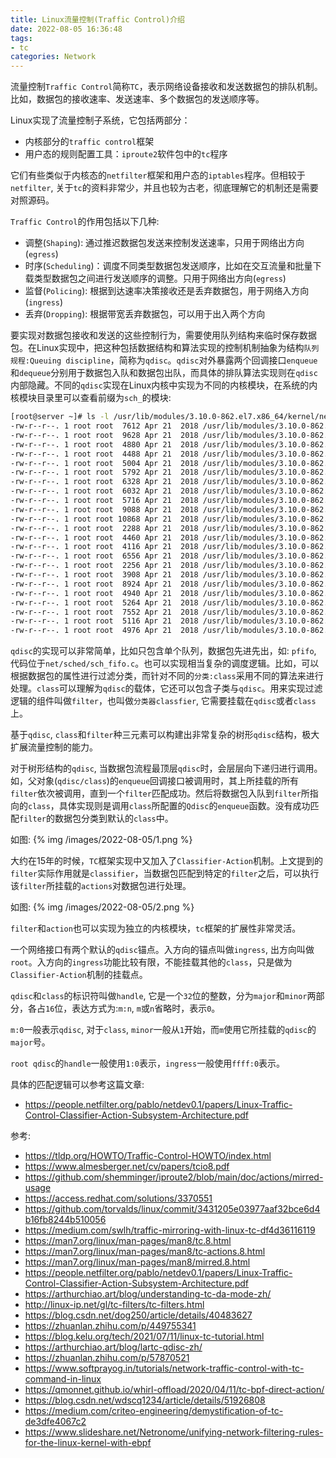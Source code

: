 ```yaml
---
title: Linux流量控制(Traffic Control)介绍
date: 2022-08-05 16:36:48
tags:
- tc
categories: Network
---
```

流量控制`Traffic Control`简称`TC`，表示网络设备接收和发送数据包的排队机制。比如，数据包的接收速率、发送速率、多个数据包的发送顺序等。

Linux实现了流量控制子系统，它包括两部分：

* 内核部分的`traffic control`框架
* 用户态的规则配置工具：`iproute2`软件包中的`tc`程序

它们有些类似于内核态的`netfilter`框架和用户态的`iptables`程序。但相较于`netfilter`, 关于`tc`的资料非常少，并且也较为古老，彻底理解它的机制还是需要对照源码。

`Traffic Control`的作用包括以下几种:

* 调整(`Shaping`): 通过推迟数据包发送来控制发送速率，只用于网络出方向(`egress`)
* 时序(`Scheduling`)：调度不同类型数据包发送顺序，比如在交互流量和批量下载类型数据包之间进行发送顺序的调整。只用于网络出方向(`egress`)
* 监督(`Policing`): 根据到达速率决策接收还是丢弃数据包，用于网络入方向(`ingress`)
* 丢弃(`Dropping`): 根据带宽丢弃数据包，可以用于出入两个方向

<!--more-->

要实现对数据包接收和发送的这些控制行为，需要使用队列结构来临时保存数据包。在Linux实现中，把这种包括数据结构和算法实现的控制机制抽象为结构`队列规程:Queuing discipline`，简称为`qdisc`。`qdisc`对外暴露两个回调接口`enqueue`和`dequeue`分别用于数据包入队和数据包出队，而具体的排队算法实现则在`qdisc`内部隐藏。不同的`qdisc`实现在Linux内核中实现为不同的内核模块，在系统的内核模块目录里可以查看前缀为`sch_`的模块:
```bash
[root@server ~]# ls -l /usr/lib/modules/3.10.0-862.el7.x86_64/kernel/net/sched/sch_*
-rw-r--r--. 1 root root  7612 Apr 21  2018 /usr/lib/modules/3.10.0-862.el7.x86_64/kernel/net/sched/sch_atm.ko.xz
-rw-r--r--. 1 root root  9628 Apr 21  2018 /usr/lib/modules/3.10.0-862.el7.x86_64/kernel/net/sched/sch_cbq.ko.xz
-rw-r--r--. 1 root root  4880 Apr 21  2018 /usr/lib/modules/3.10.0-862.el7.x86_64/kernel/net/sched/sch_choke.ko.xz
-rw-r--r--. 1 root root  4488 Apr 21  2018 /usr/lib/modules/3.10.0-862.el7.x86_64/kernel/net/sched/sch_codel.ko.xz
-rw-r--r--. 1 root root  5004 Apr 21  2018 /usr/lib/modules/3.10.0-862.el7.x86_64/kernel/net/sched/sch_drr.ko.xz
-rw-r--r--. 1 root root  5792 Apr 21  2018 /usr/lib/modules/3.10.0-862.el7.x86_64/kernel/net/sched/sch_dsmark.ko.xz
-rw-r--r--. 1 root root  6328 Apr 21  2018 /usr/lib/modules/3.10.0-862.el7.x86_64/kernel/net/sched/sch_fq_codel.ko.xz
-rw-r--r--. 1 root root  6032 Apr 21  2018 /usr/lib/modules/3.10.0-862.el7.x86_64/kernel/net/sched/sch_fq.ko.xz
-rw-r--r--. 1 root root  5716 Apr 21  2018 /usr/lib/modules/3.10.0-862.el7.x86_64/kernel/net/sched/sch_gred.ko.xz
-rw-r--r--. 1 root root  9088 Apr 21  2018 /usr/lib/modules/3.10.0-862.el7.x86_64/kernel/net/sched/sch_hfsc.ko.xz
-rw-r--r--. 1 root root 10868 Apr 21  2018 /usr/lib/modules/3.10.0-862.el7.x86_64/kernel/net/sched/sch_htb.ko.xz
-rw-r--r--. 1 root root  2288 Apr 21  2018 /usr/lib/modules/3.10.0-862.el7.x86_64/kernel/net/sched/sch_ingress.ko.xz
-rw-r--r--. 1 root root  4460 Apr 21  2018 /usr/lib/modules/3.10.0-862.el7.x86_64/kernel/net/sched/sch_mqprio.ko.xz
-rw-r--r--. 1 root root  4116 Apr 21  2018 /usr/lib/modules/3.10.0-862.el7.x86_64/kernel/net/sched/sch_multiq.ko.xz
-rw-r--r--. 1 root root  6556 Apr 21  2018 /usr/lib/modules/3.10.0-862.el7.x86_64/kernel/net/sched/sch_netem.ko.xz
-rw-r--r--. 1 root root  2256 Apr 21  2018 /usr/lib/modules/3.10.0-862.el7.x86_64/kernel/net/sched/sch_plug.ko.xz
-rw-r--r--. 1 root root  3908 Apr 21  2018 /usr/lib/modules/3.10.0-862.el7.x86_64/kernel/net/sched/sch_prio.ko.xz
-rw-r--r--. 1 root root  8924 Apr 21  2018 /usr/lib/modules/3.10.0-862.el7.x86_64/kernel/net/sched/sch_qfq.ko.xz
-rw-r--r--. 1 root root  4940 Apr 21  2018 /usr/lib/modules/3.10.0-862.el7.x86_64/kernel/net/sched/sch_red.ko.xz
-rw-r--r--. 1 root root  5264 Apr 21  2018 /usr/lib/modules/3.10.0-862.el7.x86_64/kernel/net/sched/sch_sfb.ko.xz
-rw-r--r--. 1 root root  7552 Apr 21  2018 /usr/lib/modules/3.10.0-862.el7.x86_64/kernel/net/sched/sch_sfq.ko.xz
-rw-r--r--. 1 root root  5116 Apr 21  2018 /usr/lib/modules/3.10.0-862.el7.x86_64/kernel/net/sched/sch_tbf.ko.xz
-rw-r--r--. 1 root root  4976 Apr 21  2018 /usr/lib/modules/3.10.0-862.el7.x86_64/kernel/net/sched/sch_teql.ko.xz
```

`qdisc`的实现可以非常简单，比如只包含单个队列，数据包先进先出，如: `pfifo`, 代码位于`net/sched/sch_fifo.c`。也可以实现相当复杂的调度逻辑。比如，可以根据数据包的属性进行过滤分类，而针对不同的`分类:class`采用不同的算法来进行处理。`class`可以理解为`qdisc`的载体，它还可以包含子类与`qdisc`。用来实现过滤逻辑的组件叫做`filter`，也叫做`分类器classfier`, 它需要挂载在`qdisc`或者`class`上。

基于`qdisc`, `class`和`filter`种三元素可以构建出非常复杂的树形`qdisc`结构，极大扩展流量控制的能力。

对于树形结构的`qdisc`, 当数据包流程最顶层`qdisc`时，会层层向下递归进行调用。如，父对象(`qdisc/class`)的`enqueue`回调接口被调用时，其上所挂载的所有`filter`依次被调用，直到一个`filter`匹配成功。然后将数据包入队到`filter`所指向的`class`，具体实现则是调用`class`所配置的`Qdisc`的`enqueue`函数。没有成功匹配`filter`的数据包分类到默认的`class`中。

如图:
{% img /images/2022-08-05/1.png %}

大约在15年的时候，`TC`框架实现中又加入了`Classifier-Action`机制。上文提到的`filter`实际作用就是`classifier`，当数据包匹配到特定的`filter`之后，可以执行该`filter`所挂载的`actions`对数据包进行处理。

如图:
{% img /images/2022-08-05/2.png %}

`filter`和`action`也可以实现为独立的内核模块，`tc`框架的扩展性非常灵活。

一个网络接口有两个默认的`qdisc`锚点。入方向的锚点叫做`ingress`, 出方向叫做`root`。入方向的`ingress`功能比较有限，不能挂载其他的`class`，只是做为`Classifier-Action`机制的挂载点。

`qdisc`和`class`的标识符叫做`handle`, 它是一个`32`位的整数，分为`major`和`minor`两部分，各占`16`位，表达方式为:`m:n`, `m`或`n`省略时，表示`0`。

`m:0`一般表示`qdisc`, 对于`class`, `minor`一般从`1`开始，而`m`使用它所挂载的`qdisc`的`major`号。

`root qdisc`的`handle`一般使用`1:0`表示，`ingress`一般使用`ffff:0`表示。

具体的匹配逻辑可以参考这篇文章:

* https://people.netfilter.org/pablo/netdev0.1/papers/Linux-Traffic-Control-Classifier-Action-Subsystem-Architecture.pdf

参考:
* https://tldp.org/HOWTO/Traffic-Control-HOWTO/index.html
* https://www.almesberger.net/cv/papers/tcio8.pdf
* https://github.com/shemminger/iproute2/blob/main/doc/actions/mirred-usage
* https://access.redhat.com/solutions/3370551
* https://github.com/torvalds/linux/commit/3431205e03977aaf32bce6d4b16fb8244b510056
* https://medium.com/swlh/traffic-mirroring-with-linux-tc-df4d36116119
* https://man7.org/linux/man-pages/man8/tc.8.html
* https://man7.org/linux/man-pages/man8/tc-actions.8.html
* https://man7.org/linux/man-pages/man8/mirred.8.html
* https://people.netfilter.org/pablo/netdev0.1/papers/Linux-Traffic-Control-Classifier-Action-Subsystem-Architecture.pdf
* https://arthurchiao.art/blog/understanding-tc-da-mode-zh/
* http://linux-ip.net/gl/tc-filters/tc-filters.html
* https://blog.csdn.net/dog250/article/details/40483627
* https://zhuanlan.zhihu.com/p/449755341
* https://blog.kelu.org/tech/2021/07/11/linux-tc-tutorial.html
* https://arthurchiao.art/blog/lartc-qdisc-zh/
* https://zhuanlan.zhihu.com/p/57870521
* https://www.softprayog.in/tutorials/network-traffic-control-with-tc-command-in-linux
* https://qmonnet.github.io/whirl-offload/2020/04/11/tc-bpf-direct-action/
* https://blog.csdn.net/wdscq1234/article/details/51926808
* https://medium.com/criteo-engineering/demystification-of-tc-de3dfe4067c2
* https://www.slideshare.net/Netronome/unifying-network-filtering-rules-for-the-linux-kernel-with-ebpf
